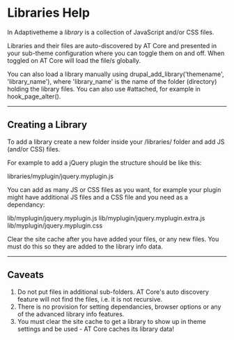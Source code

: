 # Libraries Help

In Adaptivetheme a *library* is a collection of JavaScript and/or CSS files.

Libraries and their files are auto-discovered by AT Core and presented in your sub-theme configuration where you can toggle them on and off. When toggled on AT Core will load the file/s globally.

You can also load a library manually using drupal_add_library('themename', 'library_name'), where 'library_name' is the name of the folder (directory) holding the library files. You can also use #attached, for example in hook_page_alter().

---

## Creating a Library

To add a library create a new folder inside your /libraries/ folder and add JS (and/or CSS) files.

For example to add a jQuery plugin the structure should be like this:

libraries/myplugin/jquery.myplugin.js

You can add as many JS or CSS files as you want, for example your plugin might have additional JS files and a CSS file and you need as a dependancy:

lib/myplugin/jquery.myplugin.js
lib/myplugin/jquery.myplugin.extra.js
lib/myplugin/jquery.myplugin.css

Clear the site cache after you have added your files, or any new files. You must do this so they are added to the library info data.

---

## Caveats

1. Do not put files in additional sub-folders. AT Core's auto discovery feature will not find the files, i.e. it is not recursive.
2. There is no provision for setting dependancies, browser options or any of the advanced library info features.
3. You must clear the site cache to get a library to show up in theme settings and be used - AT Core caches its library data!